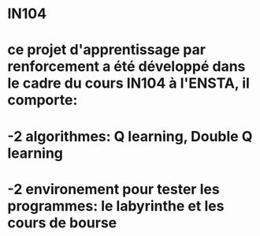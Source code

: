 # IN104
# ce projet d'apprentissage par renforcement a été développé dans le cadre du cours IN104 à l'ENSTA, il comporte:
# -2 algorithmes: Q learning, Double Q learning
# -2 environement pour tester les programmes: le labyrinthe et les cours de bourse
